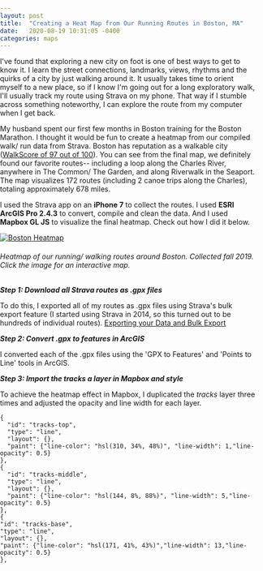 ```yaml
---
layout: post
title:  "Creating a Heat Map from Our Running Routes in Boston, MA"
date:   2020-08-19 10:31:05 -0400
categories: maps
---
```

I've found that exploring a new city on foot is one of best ways to get to know it. I learn the street connections, landmarks, views, rhythms and the quirks of a city by just walking around it. It usually takes time to orient myself to a new place, so if I know I'm going out for a long exploratory walk, I'll usually track my route using Strava on my phone. That way if I stumble across something noteworthy, I can explore the route from my computer when I get back.

My husband spent our first few months in Boston training for the Boston Marathon. I thought it would be fun to create a heatmap from our compiled walk/ run data from Strava. Boston has reputation as a walkable city ([WalkScore of 97 out of 100][walkscore]). You can see from the final map, we definitely found our favorite routes-- including a loop along the Charles River, anywhere in The Common/ The Garden, and along Riverwalk in the Seaport. The map visualizes 172 routes (including 2 canoe trips along the Charles), totaling approximately 678 miles.

I used the Strava app on an **iPhone 7** to collect the routes. I used **ESRI ArcGIS Pro 2.4.3** to convert, compile and clean the data. And I used **Mapbox GL JS** to visualize the final heatmap. Check out how I did it below.

[![Boston Heatmap](https://raw.githubusercontent.com/ORRYANB/ORRYANB.github.io/master/_posts/assets/boston_strava_heatmap.PNG)](https://orryanb.github.io/maps/bostonruns.html)

###### Heatmap of our running/ walking routes around Boston. Collected fall 2019. Click the image for an interactive map.

<html>
<head>
<meta charset="utf-8" />
<title>Boston Heatmap</title>
<meta name="viewport" content="initial-scale=1,maximum-scale=1,user-scalable=no" />
<script src="https://api.mapbox.com/mapbox-gl-js/v1.12.0/mapbox-gl.js"></script>
<link href="https://api.mapbox.com/mapbox-gl-js/v1.12.0/mapbox-gl.css" rel="stylesheet" />
<style>
	body { margin: 0; padding: 0; }
	#map { position: absolute; top: 0; bottom: 0; width: 100%; }
</style>
</head>
<body>
<div class="post-content e-content" itemprop="articleBody">
<script>
	mapboxgl.accessToken = 'pk.eyJ1Ijoib3JyeWFuYmIiLCJhIjoiY2tlMWJ4Y2lwMmNpMDJxa2plcW12azFuMSJ9.3zlZzlycsMf1SMGDAjTQVA';
var map = new mapboxgl.Map({
container: 'map', // container id
style: 'mapbox://styles/orryanbb/cke1c10ge0a1419nzh5q7zmmu', // style URL
center: [-71.08266, 42.34674], // starting position [lng, lat]
zoom: 13.01 // starting zoom
});
</script>

</body>
</html>

**_Step 1: Download all Strava routes as .gpx files_**

To do this, I exported all of my routes as .gpx files using Strava's bulk export feature (I started using Strava in 2014, so this turned out to be hundreds of individual routes). [Exporting your Data and Bulk Export][strava-export]

**_Step 2: Convert .gpx to features in ArcGIS_**

I converted each of the .gpx files using the 'GPX to Features' and 'Points to Line' tools in ArcGIS.

**_Step 3: Import the tracks a layer in Mapbox and style_**

To achieve the heatmap effect in Mapbox, I duplicated the *tracks* layer three times and adjusted the opacity and line width for each layer.

  ```
{
    "id": "tracks-top",
    "type": "line",
    "layout": {},
    "paint": {"line-color": "hsl(310, 34%, 48%)", "line-width": 1,"line-opacity": 0.5}
},  
{
    "id": "tracks-middle",
    "type": "line",
    "layout": {},
    "paint": {"line-color": "hsl(144, 8%, 88%)", "line-width": 5,"line-opacity": 0.5}
},
{
  "id": "tracks-base",
  "type": "line",
  "layout": {},
  "paint": {"line-color": "hsl(171, 41%, 43%)","line-width": 13,"line-opacity": 0.5}
},

```

[walkscore]: https://www.walkscore.com/score/boston-ma
[strava-export]: https://support.strava.com/hc/en-us/articles/216918437-Exporting-your-Data-and-Bulk-Export

